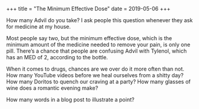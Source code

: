 +++
title = "The Minimum Effective Dose"
date = 2019-05-06
+++

How many Advil do you take? I ask people this question whenever they ask for medicine at my house.

Most people say two, but the minimum effective dose, which is the minimum amount of the medicine needed to remove your pain, is only one pill. There’s a chance that people are confusing Advil with Tylenol, which has an MED of 2, according to the bottle.

When it comes to drugs, chances are we over do it more often than not. How many YouTube videos before we heal ourselves from a shitty day? How many Doritos to quench our craving at a party? How many glasses of wine does a romantic evening make?

How many words in a blog post to illustrate a point?
